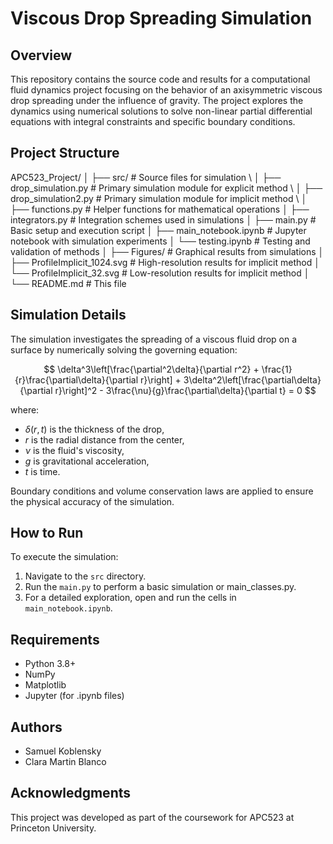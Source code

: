 # Viscous Drop Spreading Simulation

## Overview
This repository contains the source code and results for a computational fluid dynamics project focusing on the behavior of an axisymmetric viscous drop spreading under the influence of gravity. The project explores the dynamics using numerical solutions to solve non-linear partial differential equations with integral constraints and specific boundary conditions.

## Project Structure

APC523_Project/
│
├── src/ # Source files for simulation \\
│ ├── drop_simulation.py # Primary simulation module for explicit method \\
│ ├── drop_simulation2.py # Primary simulation module for implicit method \\
│ ├── functions.py # Helper functions for mathematical operations
│ ├── integrators.py # Integration schemes used in simulations
│ ├── main.py # Basic setup and execution script
│ ├── main_notebook.ipynb # Jupyter notebook with simulation experiments
│ └── testing.ipynb # Testing and validation of methods
│
├── Figures/ # Graphical results from simulations
│ ├── ProfileImplicit_1024.svg # High-resolution results for implicit method
│ └── ProfileImplicit_32.svg # Low-resolution results for implicit method
│
└── README.md # This file


## Simulation Details
The simulation investigates the spreading of a viscous fluid drop on a surface by numerically solving the governing equation:

$$
\delta^3\left[\frac{\partial^2\delta}{\partial r^2} + \frac{1}{r}\frac{\partial\delta}{\partial r}\right] + 3\delta^2\left[\frac{\partial\delta}{\partial r}\right]^2 - 3\frac{\nu}{g}\frac{\partial\delta}{\partial t} = 0
$$

where:
- $\delta(r, t)$ is the thickness of the drop,
- $r$ is the radial distance from the center,
- $\nu$ is the fluid's viscosity,
- $g$ is gravitational acceleration,
- $t$ is time.

Boundary conditions and volume conservation laws are applied to ensure the physical accuracy of the simulation.

## How to Run
To execute the simulation:
1. Navigate to the `src` directory.
2. Run the `main.py` to perform a basic simulation or main_classes.py.
3. For a detailed exploration, open and run the cells in `main_notebook.ipynb`.

## Requirements
- Python 3.8+
- NumPy
- Matplotlib
- Jupyter (for .ipynb files)

## Authors
- Samuel Koblensky
- Clara Martin Blanco


## Acknowledgments
This project was developed as part of the coursework for APC523 at Princeton University.



